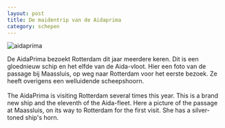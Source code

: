 ```yaml
---
layout: post
title: De maidentrip van de Aidaprima
category: schepen
---
```


![aidaprima]({{site.baseurl}}/images/aidaprima.jpg)

De AidaPrima bezoekt Rotterdam dit jaar meerdere keren. Dit is een gloednieuw schip en het elfde van de Aida-vloot. Hier een foto van de passage bij Maassluis, op weg naar Rotterdam voor het eerste bezoek. Ze heeft overigens een welluidende scheepshoorn.
<br><br>
The AidaPrima is visiting Rotterdam several times this year. This is a brand new ship and the eleventh of the Aida-fleet. Here a picture of the passage at Maassluis, on its way to Rotterdam for the first visit. She has a silver-toned ship's horn.
